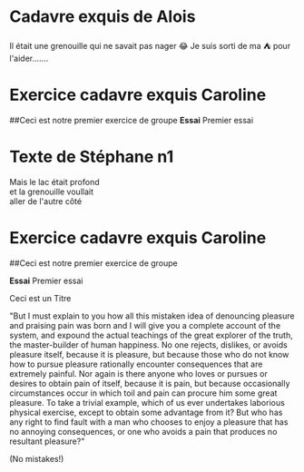 # Cadavre exquis de Alois
Il était une grenouille qui ne savait pas nager :joy:
Je suis sorti de ma :tent: pour l'aider.......

# Exercice cadavre exquis Caroline
##Ceci est notre premier exercice de groupe
**Essai**
Premier essai 

# Texte de Stéphane n1
Mais le lac était profond  
et la grenouille voullait  
aller de l'autre côté




# Exercice cadavre exquis Caroline  

##Ceci est notre premier exercice de groupe  

**Essai**
Premier essai 

Ceci est un Titre

"But I must explain to you how all this mistaken idea of denouncing pleasure and praising pain was born and I will give you a complete account of the system, and expound the actual teachings of the great explorer of the truth, the master-builder of human happiness. No one rejects, dislikes, or avoids pleasure itself, because it is pleasure, but because those who do not know how to pursue pleasure rationally encounter consequences that are extremely painful. Nor again is there anyone who loves or pursues or desires to obtain pain of itself, because it is pain, but because occasionally circumstances occur in which toil and pain can procure him some great pleasure. To take a trivial example, which of us ever undertakes laborious physical exercise, except to obtain some advantage from it? But who has any right to find fault with a man who chooses to enjoy a pleasure that has no annoying consequences, or one who avoids a pain that produces no resultant pleasure?"  
  
(No mistakes!)
